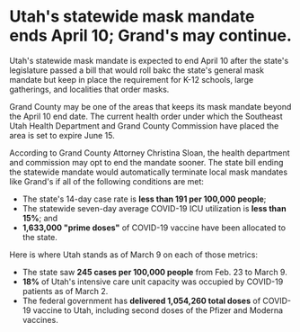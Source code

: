 # Utah's statewide mask mandate ends April 10; Grand's may continue.

Utah's statewide mask mandate is expected to end April 10 after the state's legislature passed a bill that would roll bakc the state's general mask mandate but keep in place the requirement for K-12 schools, large gatherings, and localities that order masks.

Grand County may be one of the areas that keeps its mask mandate beyond the April 10 end date. The current health order under which the Southeast Utah Health Department and Grand County Commission have placed the area is set to expire June 15.

According to Grand County Attorney Christina Sloan, the health department and commission may opt to end the mandate sooner. The state bill ending the statewide mandate would automatically terminate local mask mandates like Grand's if all of the following conditions are met:

- The state's 14-day case rate is **less than 191 per 100,000 people**;
- The statewide seven-day average COVID-19 ICU utilization is **less than 15%**; and
- **1,633,000 "prime doses"** of COVID-19 vaccine have been allocated to the state.

Here is where Utah stands as of March 9 on each of those metrics:

- The state saw **245 cases per 100,000 people** from Feb. 23 to March 9.
- **18%** of Utah's intensive care unit capacity was occupied by COVID-19 patients as of March 2.
- The federal government has **delivered 1,054,260 total doses** of COVID-19 vaccine to Utah, including second doses of the Pfizer and Moderna vaccines.

